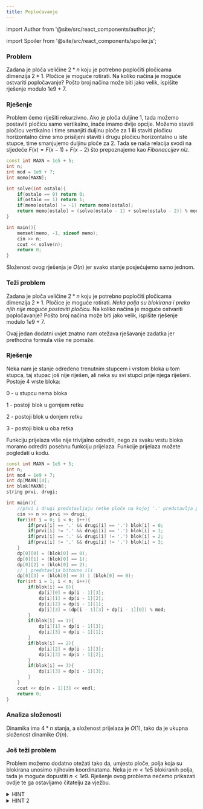 ```yaml
---
title: Popločavanje
---
```


import Author from '@site/src/react_components/author.js';

import Spoiler from '@site/src/react_components/spoiler.js';

<Author authorName='Karlo Franić' githubUsername='kfranic1'/>

### Problem

Zadana je ploča veličine $2 * n$ koju je potrebno popločiti pločicama dimenzija $2 * 1$. Pločice je moguće rotirati. Na koliko načina je moguće ostvariti popločavanje? Pošto broj načina može biti jako velik, ispišite rješenje modulo 1e9 + 7.

### Rješenje

Problem ćemo riješiti rekurzivno. Ako je ploča duljine $1$, tada možemo postaviti pločicu samo vertikalno, inače imamo dvije opcije. Možemo staviti pločicu vertikalno i time smanjiti duljinu ploče za $1$ **ili** staviti pločicu horizontalno čime smo prisiljeni staviti i drugu pločicu horizontalno u iste stupce, time smanjujemo duljinu ploče za $2$. Tada se naša relacija svodi na sljedeće $F(x) = F(x - 1) + F(x - 2)$ što prepoznajemo kao *Fibonaccijev niz*.

```cpp
const int MAXN = 1e5 + 5;
int n;
int mod = 1e9 + 7;
int memo[MAXN];

int solve(int ostalo){
    if(ostalo == 0) return 0;
    if(ostalo == 1) return 1;
    if(memo[ostalo] != -1) return memo[ostalo];
    return memo[ostalo] = (solve(ostalo - 1) + solve(ostalo - 2)) % mod;
}

int main(){
    memset(memo, -1, sizeof memo);
    cin >> n;
    cout << solve(n);
    return 0;
}
```
Složenost ovog rješenja je $O(n)$ jer svako stanje posjećujemo samo jednom.

### Teži problem

Zadana je ploča veličine $2 * n$ koju je potrebno popločiti pločicama dimenzija $2 * 1$. Pločice je moguće rotirati. *Neka polja su blokirana i preko njih nije moguće postaviti pločicu.* Na koliko načina je moguće ostvariti popločavanje? Pošto broj načina može biti jako velik, ispišite rješenje modulo $1e9 + 7$.

Ovaj jedan dodatni uvjet znatno nam otežava rješavanje zadatka jer prethodna formula više ne pomaže.

### Rješenje

Neka nam je stanje određeno trenutnim stupcem i vrstom bloka u tom stupca, taj stupac još nije riješen, ali neka su svi stupci prije njega riješeni. Postoje 4 vrste bloka:


    
0 - u stupcu nema bloka

    
1 - postoji blok u gornjem retku

    
2 - postoji blok u donjem retku

    
3 - postoji blok u oba retka




Funkciju prijelaza više nije trivijalno odrediti, nego za svaku vrstu bloka moramo odrediti posebnu funkciju prijelaza. Funkcije prijelaza možete pogledati u kodu.

```cpp
const int MAXN = 1e5 + 5;
int n;
int mod = 1e9 + 7;
int dp[MAXN][4];
int blok[MAXN];
string prvi, drugi;

int main(){
    //prvi i drugi predstavljaju retke ploče na kojoj '.' predstavlja prazno, a 'X' blokirano polje
    cin >> n >> prvi >> drugi;
    for(int i = 0; i < n; i++){
    	if(prvi[i] == '.' && drugi[i] == '.') blok[i] = 0;
        if(prvi[i] != '.' && drugi[i] == '.') blok[i] = 1;
        if(prvi[i] == '.' && drugi[i] != '.') blok[i] = 2;
        if(prvi[i] != '.' && drugi[i] != '.') blok[i] = 3;
    }
    dp[0][0] = (blok[0] == 0);
    dp[0][1] = (blok[0] == 1);
    dp[0][2] = (blok[0] == 2);
    // | predstavlja bitovno ili
    dp[0][3] = (blok[0] == 3) | (blok[0] == 0);
    for(int i = 1; i < n; i++){
        if(blok[i] == 0){
            dp[i][0] = dp[i - 1][3];
            dp[i][1] = dp[i - 1][2];
            dp[i][2] = dp[i - 1][1];
            dp[i][3] = (dp[i - 1][3] + dp[i - 1][0]) % mod;
        }
        if(blok[i] == 1){
            dp[i][1] = dp[i - 1][3];
            dp[i][3] = dp[i - 1][1];
        }
        if(blok[i] == 2){
            dp[i][2] = dp[i - 1][3];
            dp[i][3] = dp[i - 1][2];
        }
        if(blok[i] == 3){
            dp[i][3] = dp[i - 1][3];
        }
    }
    cout << dp[n - 1][3] << endl;
    return 0;
}

```

### Analiza složenosti

Dinamika ima $4 * n$ stanja, a složenost prijelaza je $O(1)$, tako da je ukupna složenost dinamike $O(n)$.

### Još teži problem

Problem možemo dodatno otežati tako da, umjesto ploče, polja koja su blokirana unosimo njihovim koordinatama. Neka je $m < 1e5$ blokiranih polja, tada je moguće dopustiti $n < 1e9$. Rješenje ovog problema nećemo prikazati ovdje te ga ostavljamo čitatelju za vježbu.

<details>
    <summary>HINT</summary>
    <p>
    Blokove je potrebno sortirati po <i>x</i> koordinati te ih potom upariti. Ako se blokovi u paru nalaze u istom stupcu onda taj stupac dijeli problem na dva manja problema(lijevo i desno od stupca). Inače je riješenje između dva bloka u paru determinirano ili ne postoji pa je konačno rješenje 0.
    </p>
</details>
<details>
    <summary>HINT 2</summary>
    <p>
    Zadatak se svodi na određivanje rješenja za velik broj ne blokiranih ploča, a konačno rješenje je umnožak svih rješenja. Pošto znamo odrediti rješenje jedne ploče pomoću <i>Fibonaccijevog niza</i>, a element Fibonaccijevog niza je moguće izračunati u složenosti <i>O(log n)</i> tada je i ukupno rješenje složenosti <i>O(m * log(n))</i> jer ćemo imati maksimalno <i>m / 2 + 1</i> manju ploču.
    </p>
</details>